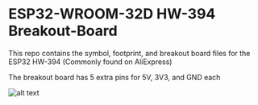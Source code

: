 # ESP32-WROOM-32D HW-394 Breakout-Board

This repo contains the symbol, footprint, and breakout board files for the ESP32 HW-394 (Commonly found on AliExpress)

The breakout board has 5 extra pins for 5V, 3V3, and GND each

![alt text](https://github.com/greenpanda111/ESP32-WROOM-32D-HW-394-Breakout-Board/blob/main/BreakoutBoardImage.png?raw=true)
